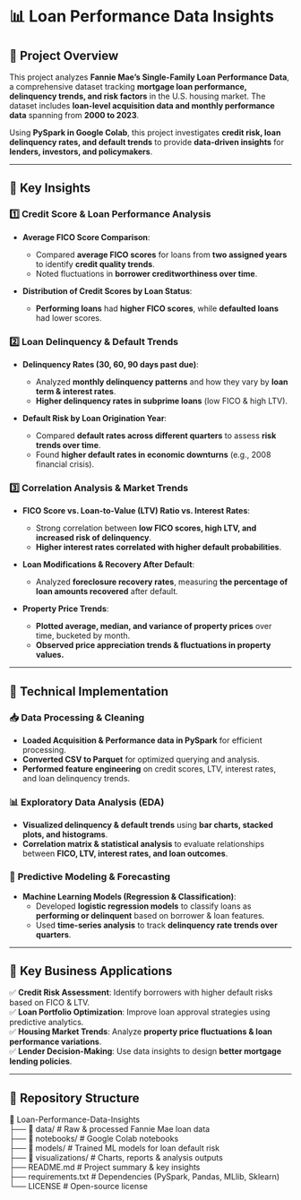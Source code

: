 # 📊 Loan Performance Data Insights

## 📍 Project Overview  
This project analyzes **Fannie Mae’s Single-Family Loan Performance Data**, a comprehensive dataset tracking **mortgage loan performance, delinquency trends, and risk factors** in the U.S. housing market. The dataset includes **loan-level acquisition data and monthly performance data** spanning from **2000 to 2023**.  

Using **PySpark in Google Colab**, this project investigates **credit risk, loan delinquency rates, and default trends** to provide **data-driven insights** for **lenders, investors, and policymakers**.

---

## 🔑 Key Insights  

### 1️⃣ **Credit Score & Loan Performance Analysis**  
- **Average FICO Score Comparison**:  
  - Compared **average FICO scores** for loans from **two assigned years** to identify **credit quality trends**.  
  - Noted fluctuations in **borrower creditworthiness over time**.  

- **Distribution of Credit Scores by Loan Status**:  
  - **Performing loans** had **higher FICO scores**, while **defaulted loans** had lower scores.  

### 2️⃣ **Loan Delinquency & Default Trends**  
- **Delinquency Rates (30, 60, 90 days past due)**:  
  - Analyzed **monthly delinquency patterns** and how they vary by **loan term & interest rates**.  
  - **Higher delinquency rates in subprime loans** (low FICO & high LTV).  

- **Default Risk by Loan Origination Year**:  
  - Compared **default rates across different quarters** to assess **risk trends over time**.  
  - Found **higher default rates in economic downturns** (e.g., 2008 financial crisis).  

### 3️⃣ **Correlation Analysis & Market Trends**  
- **FICO Score vs. Loan-to-Value (LTV) Ratio vs. Interest Rates**:  
  - Strong correlation between **low FICO scores, high LTV, and increased risk of delinquency**.  
  - **Higher interest rates correlated with higher default probabilities**.  

- **Loan Modifications & Recovery After Default**:  
  - Analyzed **foreclosure recovery rates**, measuring **the percentage of loan amounts recovered** after default.  

- **Property Price Trends**:  
  - **Plotted average, median, and variance of property prices** over time, bucketed by month.  
  - **Observed price appreciation trends & fluctuations in property values.**  

---

## 🔧 **Technical Implementation**  

### 📥 **Data Processing & Cleaning**  
- **Loaded Acquisition & Performance data in PySpark** for efficient processing.  
- **Converted CSV to Parquet** for optimized querying and analysis.  
- **Performed feature engineering** on credit scores, LTV, interest rates, and loan delinquency trends.  

### 📊 **Exploratory Data Analysis (EDA)**  
- **Visualized delinquency & default trends** using **bar charts, stacked plots, and histograms**.  
- **Correlation matrix & statistical analysis** to evaluate relationships between **FICO, LTV, interest rates, and loan outcomes**.  

### 🤖 **Predictive Modeling & Forecasting**  
- **Machine Learning Models (Regression & Classification)**:  
  - Developed **logistic regression models** to classify loans as **performing or delinquent** based on borrower & loan features.  
  - Used **time-series analysis** to track **delinquency rate trends over quarters**.  

---

## 🚀 **Key Business Applications**  
✅ **Credit Risk Assessment**: Identify borrowers with higher default risks based on FICO & LTV.  
✅ **Loan Portfolio Optimization**: Improve loan approval strategies using predictive analytics.  
✅ **Housing Market Trends**: Analyze **property price fluctuations & loan performance variations**.  
✅ **Lender Decision-Making**: Use data insights to design **better mortgage lending policies**.  

---

## 📂 **Repository Structure**  

📂 Loan-Performance-Data-Insights  
├── 📂 data/                # Raw & processed Fannie Mae loan data  
├── 📂 notebooks/           # Google Colab notebooks  
├── 📂 models/              # Trained ML models for loan default risk  
├── 📂 visualizations/      # Charts, reports & analysis outputs  
├── README.md              # Project summary & key insights  
├── requirements.txt       # Dependencies (PySpark, Pandas, MLlib, Sklearn)  
└── LICENSE                # Open-source license  

